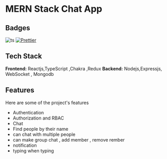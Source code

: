 # MERN Stack Chat App

## Badges

![ts](https://badgen.net/badge/Built%20With/TypeScript/blue)
[![Prettier](https://img.shields.io/badge/code_style-prettier-ff69b4.svg)](https://github.com/prettier/prettier)

## Tech Stack

**Frontend:** Reactjs,TypeScript ,Chakra ,Redux
**Backend:** Nodejs,Expressjs, WebSocket , Mongodb
  
## Features
Here are some of the project's features

- Authentication
- Authorization and RBAC
- Chat 
- Find people by their name
- can chat with multiple people 
- can make group chat , add member , remove rember 
- notification 
- typing when typing 

